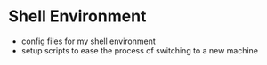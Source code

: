 # Shell Environment
- config files for my shell environment
- setup scripts to ease the process of switching to a new machine
